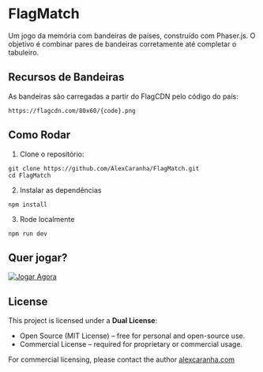 # FlagMatch

Um jogo da memória com bandeiras de países, construído com Phaser.js.
O objetivo é combinar pares de bandeiras corretamente até completar o tabuleiro.


## Recursos de Bandeiras

As bandeiras são carregadas a partir do FlagCDN pelo código do país:
```
https://flagcdn.com/80x60/{code}.png
```

## Como Rodar

1. Clone o repositório:

```
git clone https://github.com/AlexCaranha/FlagMatch.git
cd FlagMatch
```

2. Instalar as dependências

```
npm install
```

3. Rode localmente

```
npm run dev
```

## Quer jogar?

[![Jogar Agora](https://img.shields.io/badge/Jogar-Flag%20Match-blue)](https://alexcaranha.github.io/FlagMatch)

## License

This project is licensed under a **Dual License**:

- Open Source (MIT License) – free for personal and open-source use.  
- Commercial License – required for proprietary or commercial usage.  

For commercial licensing, please contact the author [alexcaranha.com](alexcaranha.com)